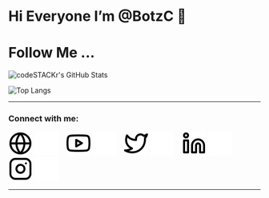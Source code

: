 # Hi Everyone I’m @BotzC 👋 
# Follow Me ...

<img align="left" alt="codeSTACKr's GitHub Stats" src="https://readme-mauve.vercel.app/api?username=BotzC&show_icons=true&theme=prussian" />

<br/>

![Top Langs](https://readme-mauve.vercel.app/api/top-langs/?username=BotzC&layout=compact)

---
### Connect with me:

[![website](./img/globe-light.svg)](https://github.com/BotzC#gh-light-mode-only)
[![website](./img/globe-dark.svg)](https://github.com/BotzC#gh-dark-mode-only)
&nbsp;&nbsp;
[![website](./img/youtube-light.svg)](https://github.com/BotzC#gh-light-mode-only)
[![website](./img/youtube-dark.svg)](https://github.com/BotzC#gh-dark-mode-only)
&nbsp;&nbsp;
[![website](./img/twitter-light.svg)](https://github.com/BotzC#gh-light-mode-only)
[![website](./img/twitter-dark.svg)](https://github.com/BotzC#gh-dark-mode-only)
&nbsp;&nbsp;
[![website](./img/linkedin-light.svg)](https://github.com/BotzC#gh-light-mode-only)
[![website](./img/linkedin-dark.svg)](https://github.com/BotzC#gh-dark-mode-only)
&nbsp;&nbsp;
[![website](./img/instagram-light.svg)](https://github.com/BotzC#gh-light-mode-only)
[![website](./img/instagram-dark.svg)](https://github.com/BotzC#gh-dark-mode-only)

---


